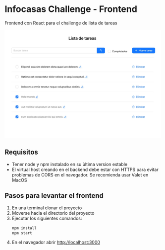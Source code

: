 # Infocasas Challenge - Frontend

Frontend con React para el challenge de lista de tareas

![Screenshot](./screenshot.jpeg)

## Requisitos

- Tener node y npm instalado en su ùltima version estable
- El virtual host creando en el backend debe estar con HTTPS para evitar problemas de CORS en el navegador. Se recomienda usar Valet en MacOS

## Pasos para levantar el frontend

1. En una terminal clonar el proyecto
2. Moverse hacia el directorio del proyecto
3. Ejecutar los siguientes comandos:
   ```
   npm install
   npm start
   ```
4. En el navegador abrir [http://localhost:3000](http://localhost:3000)
